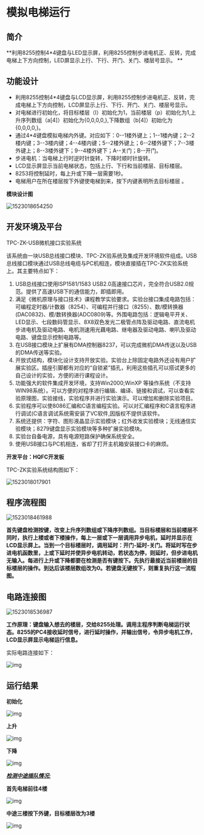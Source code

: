 # 模拟电梯运行

## 简介

**利用8255控制4*4键盘与LED显示屏，利用8255控制步进电机正、反转，完成电梯上下方向控制，LED屏显示上行、下行、开门、关门、楼层号显示。 **

## 功能设计

*  利用8255控制4*4键盘与LCD显示屏，利用8255控制步进电机正、反转，完成电梯上下方向控制，LCD屏显示上行、下行、开门、关门、楼层号显示。
*  对电梯进行初始化，将目标楼层（l）初始化为1，当前楼层（p）初始化为1,上升序列数组（a[4]）初始化为{0,0,0,0,},下降数组（b[4]）初始化为{0,0,0,0,}。
*  通过4*4键盘模拟电梯内外键。对应如下：0--1楼外键上；1--1楼內键；2--2楼内键；3--3楼内键；4--4楼内键；5--2楼外键上；6--2楼外键下；7--3楼外键上；8--3楼外键下；9--4楼外键下；A--关门；B--开门。
*  步进电机：当电梯上行时逆时针旋转，下降时顺时针旋转。
*  LCD显示屏显示当前电梯状态，包括上行、下行和当前楼层、目标楼层。
*  8253将控制延时，每上升或下降一层需要1秒。
*  电梯用户在所在楼层按下外键使电梯到来，按下内键表明所去目标楼层 。

**模块设计图**

![1523018654250](https://github.com/08143324/qinwei/blob/master/img-storage/图片1.jpg)

## 开发环境及平台

TPC-ZK-USB微机接口实验系统

该系统由一块USB总线接口模块、TPC-ZK验系统及集成开发环境软件组成。USB总线接口模块通过USB总线电缆与PC机相连，模块直接插在TPC-ZK实验系统上。其主要特点如下：

1. USB总线接口使用ISP1581/1583 USB2.0高速接口芯片，完全符合USB2.0规范。提供了高速USB下的通信能力，即插即用。
2. 满足《微机原理与接口技术》课程教学实验要求。实验台接口集成电路包括：可编程定时器/计数器（8254）、可编程并行接口（8255）、数/模转换器(DAC0832)、模/数转换器(ADC0809)等。外围电路包括：逻辑电平开关、LED显示、七段数码管显示、8X8双色发光二极管点阵及驱动电路、直流电机步进电机及驱动电路、电机测速用光藕电路、继电器及驱动电路、喇叭及驱动电路、键盘显示控制电路等。
3. 在USB接口模块上扩展有DMA控制器8237，可以完成微机DMA传送以及USB的DMA传送等实验。
4. 开放式结构，模块化设计支持开放实验。实验台上除固定电路外还设有用户扩展实验区。插座引脚都有对应的“自锁紧”插孔，利用这些插孔可以搭试更多的自己设计的实验，方便的进行课程设计。
5. 功能强大的软件集成开发环境，支持Win2000;WinXP 等操作系统（不支持WIN98系统）。可以方便的对程序进行编辑、编译、链接和调试，可以查看实验原理图，实验接线，实验程序并进行实验演示。可以增加和删除实验项目。
6. 实验程序可以使8086汇编和C语言编程实验。可以对汇编程序和C语言程序进行调试(C语言调试系统需安装了VC软件,因版权不提供该软件。
7. 系统还提供：字符、图形液晶显示实验模块；红外收发实验模块；无线通信实验模块；8279键盘显示实验模块等多种扩展实验模块。
8. 实验台自备电源，具有电源短路保护确保系统安全。
9. 使用USB接口与PC机相连，省却了打开主机箱安装接口卡的麻烦。

**开发平台：HQFC开发板**

TPC-ZK实验系统结构图如下：

![1523018017901](https://github.com/08143324/qinwei/blob/master/img-storage/图片2.jpg)

## 程序流程图

![1523018461988](https://github.com/08143324/qinwei/blob/master/img-storage/图片3.jpg)

**首先键盘检测按键，改变上升序列数组或下降序列数组。当目标楼层和当前楼层不同时，执行上楼或者下楼操作，每上一层或下一层调用异步电机，延时并显示在LCD显示屏上。当到一个目标楼层时，调用延时：开门-延时-关门。将延时写在步进电机函数里，上或下延时并使异步电机转动，若状态为停，则延时，但步进电机无输入。每进行上升或下降都要在检测是否有键按下。先执行最接近当前楼层的目标楼层的操作。到达后该楼层数组改为0。若键盘无键按下，则重复执行这一流程图。**

## 电路连接图

![1523018536987](https://github.com/08143324/qinwei/blob/master/img-storage/图片4.jpg)



**工作原理：键盘输入想去的楼层，交给8255处理。调用主程序判断电梯运行状态。8255的PC4接收延时信号，进行延时操作，并输出信号，令异步电机工作，LCD显示屏显示电梯运行信息。**

实际电路连接如下：

![img](https://github.com/08143324/qinwei/blob/master/img-storage/图片5.jpg)

## 运行结果

**初始化**

![img](https://github.com/08143324/qinwei/blob/master/img-storage/图片6.jpg)

**上升**

![img](https://github.com/08143324/qinwei/blob/master/img-storage/图片7.jpg)

**下降**

![img](https://github.com/08143324/qinwei/blob/master/img-storage/图片8.jpg)

***<u>检测中途插队情况:</u>***

**首先电梯前往4楼**

![img](https://github.com/08143324/qinwei/blob/master/img-storage/图片9.jpg)

**中途三楼按下外键，目标楼层改为3楼**

![img](https://github.com/08143324/qinwei/blob/master/img-storage/图片10.jpg)